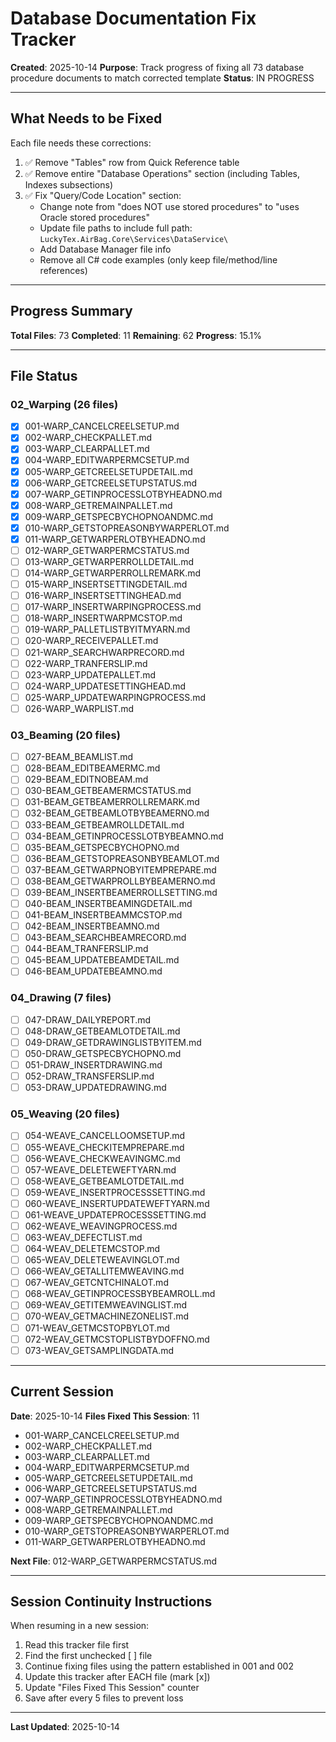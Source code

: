 # Database Documentation Fix Tracker

**Created**: 2025-10-14
**Purpose**: Track progress of fixing all 73 database procedure documents to match corrected template
**Status**: IN PROGRESS

---

## What Needs to be Fixed

Each file needs these corrections:
1. ✅ Remove "Tables" row from Quick Reference table
2. ✅ Remove entire "Database Operations" section (including Tables, Indexes subsections)
3. ✅ Fix "Query/Code Location" section:
   - Change note from "does NOT use stored procedures" to "uses Oracle stored procedures"
   - Update file paths to include full path: `LuckyTex.AirBag.Core\Services\DataService\`
   - Add Database Manager file info
   - Remove all C# code examples (only keep file/method/line references)

---

## Progress Summary

**Total Files**: 73
**Completed**: 11
**Remaining**: 62
**Progress**: 15.1%

---

## File Status

### 02_Warping (26 files)

- [x] 001-WARP_CANCELCREELSETUP.md
- [x] 002-WARP_CHECKPALLET.md
- [x] 003-WARP_CLEARPALLET.md
- [x] 004-WARP_EDITWARPERMCSETUP.md
- [x] 005-WARP_GETCREELSETUPDETAIL.md
- [x] 006-WARP_GETCREELSETUPSTATUS.md
- [x] 007-WARP_GETINPROCESSLOTBYHEADNO.md
- [x] 008-WARP_GETREMAINPALLET.md
- [x] 009-WARP_GETSPECBYCHOPNOANDMC.md
- [x] 010-WARP_GETSTOPREASONBYWARPERLOT.md
- [x] 011-WARP_GETWARPERLOTBYHEADNO.md
- [ ] 012-WARP_GETWARPERMCSTATUS.md
- [ ] 013-WARP_GETWARPERROLLDETAIL.md
- [ ] 014-WARP_GETWARPERROLLREMARK.md
- [ ] 015-WARP_INSERTSETTINGDETAIL.md
- [ ] 016-WARP_INSERTSETTINGHEAD.md
- [ ] 017-WARP_INSERTWARPINGPROCESS.md
- [ ] 018-WARP_INSERTWARPMCSTOP.md
- [ ] 019-WARP_PALLETLISTBYITMYARN.md
- [ ] 020-WARP_RECEIVEPALLET.md
- [ ] 021-WARP_SEARCHWARPRECORD.md
- [ ] 022-WARP_TRANFERSLIP.md
- [ ] 023-WARP_UPDATEPALLET.md
- [ ] 024-WARP_UPDATESETTINGHEAD.md
- [ ] 025-WARP_UPDATEWARPINGPROCESS.md
- [ ] 026-WARP_WARPLIST.md

### 03_Beaming (20 files)

- [ ] 027-BEAM_BEAMLIST.md
- [ ] 028-BEAM_EDITBEAMERMC.md
- [ ] 029-BEAM_EDITNOBEAM.md
- [ ] 030-BEAM_GETBEAMERMCSTATUS.md
- [ ] 031-BEAM_GETBEAMERROLLREMARK.md
- [ ] 032-BEAM_GETBEAMLOTBYBEAMERNO.md
- [ ] 033-BEAM_GETBEAMROLLDETAIL.md
- [ ] 034-BEAM_GETINPROCESSLOTBYBEAMNO.md
- [ ] 035-BEAM_GETSPECBYCHOPNO.md
- [ ] 036-BEAM_GETSTOPREASONBYBEAMLOT.md
- [ ] 037-BEAM_GETWARPNOBYITEMPREPARE.md
- [ ] 038-BEAM_GETWARPROLLBYBEAMERNO.md
- [ ] 039-BEAM_INSERTBEAMERROLLSETTING.md
- [ ] 040-BEAM_INSERTBEAMINGDETAIL.md
- [ ] 041-BEAM_INSERTBEAMMCSTOP.md
- [ ] 042-BEAM_INSERTBEAMNO.md
- [ ] 043-BEAM_SEARCHBEAMRECORD.md
- [ ] 044-BEAM_TRANFERSLIP.md
- [ ] 045-BEAM_UPDATEBEAMDETAIL.md
- [ ] 046-BEAM_UPDATEBEAMNO.md

### 04_Drawing (7 files)

- [ ] 047-DRAW_DAILYREPORT.md
- [ ] 048-DRAW_GETBEAMLOTDETAIL.md
- [ ] 049-DRAW_GETDRAWINGLISTBYITEM.md
- [ ] 050-DRAW_GETSPECBYCHOPNO.md
- [ ] 051-DRAW_INSERTDRAWING.md
- [ ] 052-DRAW_TRANSFERSLIP.md
- [ ] 053-DRAW_UPDATEDRAWING.md

### 05_Weaving (20 files)

- [ ] 054-WEAVE_CANCELLOOMSETUP.md
- [ ] 055-WEAVE_CHECKITEMPREPARE.md
- [ ] 056-WEAVE_CHECKWEAVINGMC.md
- [ ] 057-WEAVE_DELETEWEFTYARN.md
- [ ] 058-WEAVE_GETBEAMLOTDETAIL.md
- [ ] 059-WEAVE_INSERTPROCESSSETTING.md
- [ ] 060-WEAVE_INSERTUPDATEWEFTYARN.md
- [ ] 061-WEAVE_UPDATEPROCESSSETTING.md
- [ ] 062-WEAVE_WEAVINGPROCESS.md
- [ ] 063-WEAV_DEFECTLIST.md
- [ ] 064-WEAV_DELETEMCSTOP.md
- [ ] 065-WEAV_DELETEWEAVINGLOT.md
- [ ] 066-WEAV_GETALLITEMWEAVING.md
- [ ] 067-WEAV_GETCNTCHINALOT.md
- [ ] 068-WEAV_GETINPROCESSBYBEAMROLL.md
- [ ] 069-WEAV_GETITEMWEAVINGLIST.md
- [ ] 070-WEAV_GETMACHINEZONELIST.md
- [ ] 071-WEAV_GETMCSTOPBYLOT.md
- [ ] 072-WEAV_GETMCSTOPLISTBYDOFFNO.md
- [ ] 073-WEAV_GETSAMPLINGDATA.md

---

## Current Session

**Date**: 2025-10-14
**Files Fixed This Session**: 11
- 001-WARP_CANCELCREELSETUP.md
- 002-WARP_CHECKPALLET.md
- 003-WARP_CLEARPALLET.md
- 004-WARP_EDITWARPERMCSETUP.md
- 005-WARP_GETCREELSETUPDETAIL.md
- 006-WARP_GETCREELSETUPSTATUS.md
- 007-WARP_GETINPROCESSLOTBYHEADNO.md
- 008-WARP_GETREMAINPALLET.md
- 009-WARP_GETSPECBYCHOPNOANDMC.md
- 010-WARP_GETSTOPREASONBYWARPERLOT.md
- 011-WARP_GETWARPERLOTBYHEADNO.md

**Next File**: 012-WARP_GETWARPERMCSTATUS.md

---

## Session Continuity Instructions

When resuming in a new session:
1. Read this tracker file first
2. Find the first unchecked [ ] file
3. Continue fixing files using the pattern established in 001 and 002
4. Update this tracker after EACH file (mark [x])
5. Update "Files Fixed This Session" counter
6. Save after every 5 files to prevent loss

---

**Last Updated**: 2025-10-14
